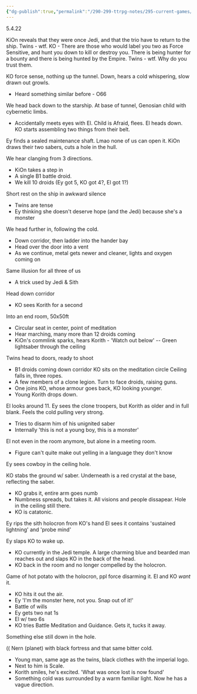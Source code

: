 ```yaml
---
{"dg-publish":true,"permalink":"/290-299-ttrpg-notes/295-current-games/12-sw5e/12-03-game-notes/3-what-do-you-see/"}
---
```



5.4.22

KiOn reveals that they were once Jedi, and that the trio have to return to the ship.
Twins - wtf.
KO - There are those who would label you two as Force Sensitive, and hunt you down to kill or destroy you. There is being hunter for a bounty and there is being hunted by the Empire.
Twins - wtf. Why do you trust them.

KO force sense, nothing up the tunnel. Down, hears a cold whispering, slow drawn out growls. 
- Heard something similar before - O66

We head back down to the starship.
At base of tunnel, Genosian child with cybernetic limbs.
- Accidentally meets eyes with El. Child is Afraid, flees.
El heads down.
KO starts assembling two things from their belt.

Ey finds a sealed maintenance shaft.
Lmao none of us can open it.
KiOn draws their two sabers, cuts a hole in the hull. 

We hear clanging from 3 directions.
- KiOn takes a step in
- A single B1 battle droid.
- We kill 10 droids (Ey got 5, KO got 4?, El got 1?)

Short rest on the ship in awkward silence
- Twins are tense
- Ey thinking she doesn't deserve hope (and the Jedi) because she's a monster

We head further in, following the cold.
- Down corridor, then ladder into the hander bay
- Head over the door into a vent
- As we continue, metal gets newer and cleaner, lights and oxygen coming on

Same illusion for all three of us
- A trick used by Jedi & Sith

Head down corridor
- KO sees Korith for a second

Into an end room, 50x50ft
- Circular seat in center, point of meditation
- Hear marching, many more than 12 droids coming
- KiOn's commlink sparks, hears Korith - 'Watch out below'
-- Green lightsaber through the ceiling

Twins head to doors, ready to shoot
 - B1 droids coming down corridor
KO sits on the meditation circle
Ceiling falls in, three ropes.
- A few members of a clone legion. Turn to face droids, raising guns.
- One joins KO, whose armour goes back, KO looking younger.
- Young Korith drops down.

El looks around 11.
Ey sees the clone troopers, but Korith as older and in full blank. Feels the cold pulling very strong.
- Tries to disarm him of his unignited saber
- Internally 'this is not a young boy, this is a monster'

El not even in the room anymore, but alone in a meeting room.
- Figure can't quite make out yelling in a language they don't know

Ey sees cowboy in the ceiling hole.

KO stabs the ground w/ saber. Underneath is a red crystal at the base, reflecting the saber.
- KO grabs it, entire arm goes numb
- Numbness spreads, but takes it. All visions and people dissapear. Hole in the ceiling still there.
- KO is catatonic.

Ey rips the sith holocron from KO's hand
El sees it contains 'sustained lightning' and 'probe mind'

Ey slaps KO to wake up.
- KO currently in the Jedi temple. A large charming blue and bearded man reaches out and slaps KO in the back of the head.
- KO back in the room and no longer compelled by the holocron.

Game of hot potato with the holocron, ppl force disarming it. El and KO _want_ it.
- KO hits it out the air.
- Ey 'I'm the monster here, not you. Snap out of it!'
- Battle of wills
- Ey gets two nat 1s
- El w/ two 6s
- KO tries Battle Meditation and Guidance. Gets it, tucks it away.

Something else still down in the hole.

(( Nern (planet) with black fortress and that same bitter cold. 
- Young man, same age as the twins, black clothes with the imperial logo.
- Next to him is Scale.
- Korith smiles, he's excited. 'What was once lost is now found'
- Something cold was surrounded by a warm familiar light. Now he has a vague direction. 